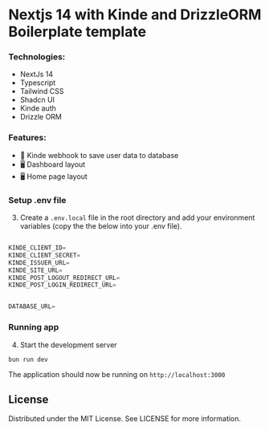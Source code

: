 # Nextjs 14 with Kinde and DrizzleORM Boilerplate template

### Technologies:

- NextJs 14
- Typescript
- Tailwind CSS
- Shadcn UI
- Kinde auth
- Drizzle ORM

### Features:

- 🔐 Kinde webhook to save user data to database
- 🖥️ Dashboard layout
- 🖥️ Home page layout

### Setup .env file

3. Create a `.env.local` file in the root directory and add your environment variables (copy the the below into your .env file).

```js

KINDE_CLIENT_ID=
KINDE_CLIENT_SECRET=
KINDE_ISSUER_URL=
KINDE_SITE_URL=
KINDE_POST_LOGOUT_REDIRECT_URL=
KINDE_POST_LOGIN_REDIRECT_URL=


DATABASE_URL=

```

### Running app

4. Start the development server

```shell
bun run dev
```

The application should now be running on `http://localhost:3000`

## License

Distributed under the MIT License. See LICENSE for more information.
